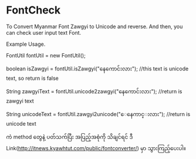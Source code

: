 # FontCheck
To Convert Myanmar Font Zawgyi to Unicode and reverse. And then, you can check user input text Font.

Example Usage.

FontUtil fontUtil = new FontUtil();

boolean isZawgyi = fontUtil.isZawgyi("နေကောင်းလား"); //this text is unicode text, so return is false

String zawgyiText = fontUtil.unicode2zawgyi("နေကောင်းလား"); //return is zawgyi text

String unicodeText = fontUtil.zawgyi2unicode("ေနေကာင္းလား"); //return is unicode text

ကဲ method တွေနဲ့ ပတ်သက်ပြီး အပြည့်အစုံကို သိချင်ရင် ဒီ Link(http://itnews.kyawhtut.com/public/fontconverter/) မှာ သွားကြည့်ပေးပါ။
